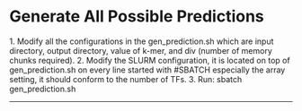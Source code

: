<h1>Generate All Possible Predictions</h1>
<p>
1. Modify all the configurations in the gen_prediction.sh which are input directory, output directory, value of k-mer,
and div (number of memory chunks required).
2. Modify the SLURM configuration, it is located on top of gen_prediction.sh on every line started with #SBATCH
especially the array setting, it should conform to the number of TFs.
3. Run:  sbatch gen_prediction.sh
</p>

<hr />
